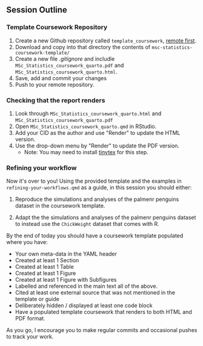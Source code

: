 ## Session Outline 

### Template Coursework Repository

1. Create a new Github repository called `template_coursework`, [remote first](https://happygitwithr.com/new-github-first). 
2. Download and copy into that directory the contents of `msc-statistics-coursework-template/`
3. Create a new file *.gitignore* and includle `MSc_Statistics_coursework_quarto.pdf` and `MSc_Statistics_coursework_quarto.html`. 
4. Save, add and commit your changes
5. Push to your remote repository. 

### Checking that the report renders 

1. Look through `MSc_Statistics_coursework_quarto.html` and `MSc_Statistics_coursework_quarto.pdf`
2. Open `MSc_Statistics_coursework_quarto.qmd` in RStudio.
3. Add your CID as the author and use "Render" to update the HTML version.
4. Use the drop-down menu by "Render" to update the PDF version. 
	- Note: You may need to install [tinytex](https://quarto.org/docs/output-formats/pdf-engine.html) for this step.


### Refining your workflow 

Now it's over to you! Using the provided template and the examples in `refining-your-workflows.qmd` as a guide, in this session you should either: 

1) Reproduce the simulations and analyses of the palmenr penguins dataset in the coursework template.

2) Adapt the the simulations and analyses of the palmenr penguins dataset to instead use the `ChickWeight` dataset that comes with R.

By the end of today you should have a coursework template populated where you have: 

- Your own meta-data in the YAML header
- Created at least 1 Section
- Created at least 1 Table
- Created at least 1 Figure
- Created at least 1 Figure with Subfigures
- Labelled and referenced in the main text all of the above.
- Cited at least one external source that was not mentioned in the template or guide
- Deliberately hidden / displayed at least one code block 
- Have a populated template coursework that renders to both HTML and PDF format. 

As you go, I encourage you to make regular commits and occasional pushes to track your work.

